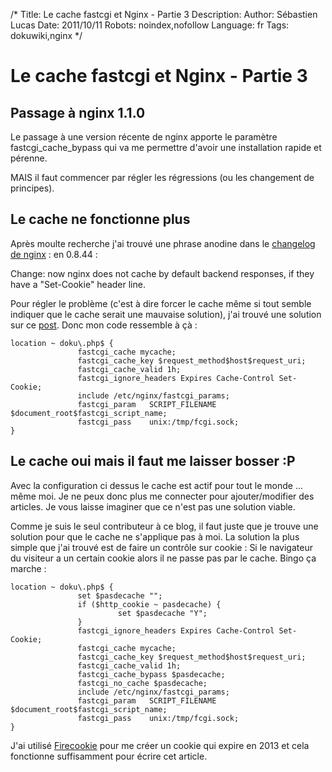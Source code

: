 /*
Title: Le cache fastcgi et Nginx - Partie 3
Description: 
Author: Sébastien Lucas
Date: 2011/10/11
Robots: noindex,nofollow
Language: fr
Tags: dokuwiki,nginx
*/
# Le cache fastcgi et Nginx - Partie 3

## Passage à nginx 1.1.0
Le passage à une version récente de nginx apporte le paramètre fastcgi_cache_bypass qui va me permettre d'avoir une installation rapide et pérenne.

MAIS il faut commencer par régler les régressions (ou les changement de principes).

## Le cache ne fonctionne plus

Après moulte recherche j'ai trouvé une phrase anodine dans le [changelog de nginx](http://nginx.org/en/CHANGES) : en 0.8.44 :

Change: now nginx does not cache by default backend responses, if they have a "Set-Cookie" header line.

Pour régler le problème (c'est à dire forcer le cache même si tout semble indiquer que le cache serait une mauvaise solution), j'ai trouvé une solution sur ce [post](http://forum.nginx.org/read.php?2,121511). Donc mon code ressemble à çà :
```
location ~ doku\.php$ {
               fastcgi_cache mycache;
               fastcgi_cache_key $request_method$host$request_uri;
               fastcgi_cache_valid 1h;
               fastcgi_ignore_headers Expires Cache-Control Set-Cookie;
               include /etc/nginx/fastcgi_params;
               fastcgi_param   SCRIPT_FILENAME  $document_root$fastcgi_script_name;
               fastcgi_pass    unix:/tmp/fcgi.sock;
}
```

## Le cache oui mais il faut me laisser bosser :P

Avec la configuration ci dessus le cache est actif pour tout le monde ... même moi. Je ne peux donc plus me connecter pour ajouter/modifier des articles. Je vous laisse imaginer que ce n'est pas une solution viable.

Comme je suis le seul contributeur à ce blog, il faut juste que je trouve une solution pour que le cache ne s'applique pas à moi. La solution la plus simple que j'ai trouvé est de faire un contrôle sur cookie : Si le navigateur du visiteur a un certain cookie alors il ne passe pas par le cache. Bingo ça marche :
```
location ~ doku\.php$ {
               set $pasdecache "";
               if ($http_cookie ~ pasdecache) {
                        set $pasdecache "Y";
               }
               fastcgi_ignore_headers Expires Cache-Control Set-Cookie;
               fastcgi_cache mycache;
               fastcgi_cache_key $request_method$host$request_uri;
               fastcgi_cache_valid 1h;
               fastcgi_cache_bypass $pasdecache;
               fastcgi_no_cache $pasdecache;
               include /etc/nginx/fastcgi_params;
               fastcgi_param   SCRIPT_FILENAME  $document_root$fastcgi_script_name;
               fastcgi_pass    unix:/tmp/fcgi.sock;
}
```
J'ai utilisé [Firecookie](https://addons.mozilla.org/fr/firefox/addon/firecookie/) pour me créer un cookie qui expire en 2013 et cela fonctionne suffisamment pour écrire cet article.


